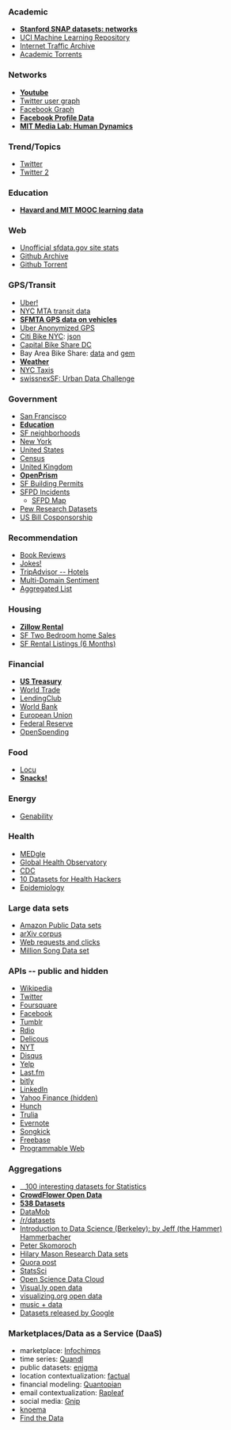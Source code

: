 ### Academic
* __[Stanford SNAP datasets: networks](https://snap.stanford.edu/data/index.html)__
* [UCI Machine Learning Repository](http://archive.ics.uci.edu/ml/)
* [Internet Traffic Archive](http://ita.ee.lbl.gov/html/traces.html)
* [Academic Torrents](http://academictorrents.com/)

### Networks
* __[Youtube](http://netsg.cs.sfu.ca/youtubedata/)__
* [Twitter user graph](http://an.kaist.ac.kr/traces/WWW2010.html)
* [Facebook Graph](http://konect.uni-koblenz.de/networks/facebook-sg)
* __[Facebook Profile Data](http://mypersonality.org/wiki/doku.php?id=download_databases)__
* __[MIT Media Lab: Human Dynamics](http://realitycommons.media.mit.edu/index.html)__

### Trend/Topics

* [Twitter](http://nlp.uned.es/~damiano/datasets/TT-classification.html)
* [Twitter 2](http://www.socialsensor.eu/results/datasets/72-twitter-tdt-dataset)

### Education
* __[Havard and MIT MOOC learning data](http://newsoffice.mit.edu/2014/mit-and-harvard-release-de-identified-learning-data-open-online-courses)__

### Web
* [Unofficial sfdata.gov site stats](https://data.sfgov.org/api/site_metrics.json?start=1357084800000&end=1388620799999&method=series&slice=DAILY&_=1403631081306)
* [Github Archive](http://www.githubarchive.org/)
* [Github Torrent](http://ghtorrent.org/)

### GPS/Transit
* [Uber!](https://github.com/fivethirtyeight/uber-tlc-foil-response)
* [NYC MTA transit data](http://www.mta.info/developers/download.html)
* __[SFMTA GPS data on vehicles](https://data.sfgov.org/Transportation/Raw-AVL-GPS-data/5fk7-ivit)__
* [Uber Anonymized GPS](http://www.infochimps.com/datasets/uber-anonymized-gps-logs)
* [Citi Bike NYC](http://citibikenyc.com/system-data): [json](http://appservices.citibikenyc.com/data2/stations.php)
* [Capital Bike Share DC](http://capitalbikeshare.com/system-data)
* Bay Area Bike Share: [data](http://bayareabikeshare.com/stations/json) and [gem](http://blog.zackshapiro.com/bikeshare-a-ruby-gem-for-interacting-with-bay-area-bike-share)
* __[Weather](http://www.wunderground.com/history/airport/KSFO/2014/1/6/DailyHistory.html)__
* [NYC Taxis](http://www.andresmh.com/nyctaxitrips/)
* [swissnexSF: Urban Data Challenge](https://github.com/swissnexSF/Urban-Data-Challenge)

### Government
* [San Francisco](https://data.sfgov.org/)
* __[Education](https://www.edsurge.com/n/2014-01-21-education-datapalooza)__
* [SF neighborhoods](https://data.sfgov.org/Service-Requests-311-/Neighborhoods/ejmn-jyk6)
* [New York](https://nycopendata.socrata.com/)
* [United States](http://www.data.gov/)
* [Census](http://www2.census.gov/)
* [United Kingdom](http://data.gov.uk/)
* __[OpenPrism](http://openprism.thomaslevine.com/)__
* [SF Building Permits](http://sfdbi.org/building-permits-filed-and-issued) 
* [SFPD Incidents](http://www.datasf.org/page.php?page=tou&return_url=/datafiles/download.php?file=sfpd_incidents)
    * [SFPD Map](http://sf-police.org/index.aspx?page=868)
* [Pew Research Datasets](http://www.pewresearch.org/data/download-datasets/) 
* [US Bill Cosponsorship](http://jhfowler.ucsd.edu/cosponsorship.htm)

### Recommendation

* [Book Reviews](http://www2.informatik.uni-freiburg.de/~cziegler/BX/)
* [Jokes!](http://eigentaste.berkeley.edu/dataset/)
* [TripAdvisor -- Hotels](http://times.cs.uiuc.edu/~wang296/Data/)
* [Multi-Domain Sentiment](http://www.cs.jhu.edu/~mdredze/datasets/sentiment/index2.html)
* [Aggregated List](https://gist.github.com/entaroadun/1653794)

### Housing
* __[Zillow Rental](http://www.zillow.com/research/data/)__
* [SF Two Bedroom home Sales](https://data.sfgov.org/Public-Health/Two-Bedroom-Home-Sales-from-2012-in-San-Francisco-/bw6b-qwhv) 
* [SF Rental Listings (6 Months)](https://data.sfgov.org/Public-Health/San-Francisco-Rental-Listings-06-2012-12-2012/c2ie-3fuy)

### Financial
* __[US Treasury](http://treasury.io/)__
* [World Trade](http://atlas.media.mit.edu/about/api/data/)
* [LendingClub](https://www.lendingclub.com/info/download-data.action)
* [World Bank](http://data.worldbank.org/)
* [European Union](http://publicdata.eu/)
* [Federal Reserve](http://research.stlouisfed.org/fred2/)
* [OpenSpending](https://openspending.org/)

### Food
* [Locu](https://locu.com/)
* __[Snacks!](http://www.snackdata.com/)__

### Energy
* [Genability](genability.com/toolbox/)

### Health
* [MEDgle](http://medgle.com/)
* [Global Health Observatory](http://apps.who.int/gho/data/view.main)
* [CDC](https://data.cdc.gov/)
* [10 Datasets for Health Hackers](http://rockhealth.com/2014/05/top-10-datasets-health-hackers/)
* [Epidemiology](http://www.ohsu.edu/xd/education/schools/school-of-medicine/departments/clinical-departments/public-health/education-programs/student-resources/public-datasets.cfm)

### Large data sets
* [Amazon Public Data sets](http://aws.amazon.com/publicdatasets/)
* [arXiv corpus](http://arxiv.org/help/bulk_data_s3#src)
* [Web requests and clicks](http://cnets.indiana.edu/groups/nan/webtraffic/click-dataset)
* [Million Song Data set](http://labrosa.ee.columbia.edu/millionsong/)

### APIs -- public and hidden
* [Wikipedia](http://meta.wikimedia.org/wiki/Wikidata)
* [Twitter](https://dev.twitter.com/)
* [Foursquare](https://developer.foursquare.com/)
* [Facebook](https://developers.facebook.com/docs/reference/apis/)
* [Tumblr](http://www.tumblr.com/docs/en/api/v2)
* [Rdio](http://developer.rdio.com/)
* [Delicous](https://delicious.com/developers)
* [NYT](http://developer.nytimes.com/docs)
* [Disqus](http://disqus.com/api/docs/)
* [Yelp](http://www.yelp.com/developers/documentation)
* [Last.fm](http://www.last.fm/api)
* [bitly](http://dev.bitly.com/)
* [LinkedIn](https://developer.linkedin.com/apis)
* [Yahoo Finance (hidden)](http://greenido.wordpress.com/2009/12/22/yahoo-finance-hidden-api/)
* [Hunch](http://hunch.com/developers/v1/)
* [Trulia](http://developer.trulia.com/)
* [Evernote](http://dev.evernote.com/documentation/cloud/)
* [Songkick](http://www.songkick.com/developer/)
* [Freebase](http://www.freebase.com/)
* [Programmable Web](http://www.programmableweb.com/)

### Aggregations
* __[100 interesting datasets for Statistics](http://rs.io/2014/05/29/list-of-data-sets.html)
* __[CrowdFlower Open Data](https://crowdflower.com/open-data-library)__
* __[538 Datasets](https://github.com/fivethirtyeight/data)__
* [DataMob](http://datamob.org/datasets/tag/machine-learning)
* [/r/datasets](http://www.reddit.com/r/datasets)
* [Introduction to Data Science (Berkeley): by Jeff (the Hammer) Hammerbacher](http://www.quora.com/Jeff-Hammerbacher/Introduction-to-Data-Science-Data-Sets)
* [Peter Skomoroch](http://www.datawrangling.com/some-datasets-available-on-the-web)
* [Hilary Mason Research Data sets](https://bitly.com/bundles/hmason/1)
* [Quora post](http://www.quora.com/Data/Where-can-I-find-large-datasets-open-to-the-public)
* [StatsSci](http://www.statsci.org/datasets.html)
* [Open Science Data Cloud](https://www.opensciencedatacloud.org/publicdata/)
* [Visual.ly open data](http://blog.visual.ly/data-sources/)
* [visualizing.org open data](http://www.visualizing.org/data/browse)
* [music + data](http://musicdatascience.com/)
* [Datasets released by Google](http://svonava.com/post/62186512058/datasets-released-by-google)

### Marketplaces/Data as a Service (DaaS)
* marketplace: [Infochimps](http://www.infochimps.com/datasets)
* time series: [Quandl](http://www.quandl.com/)
* public datasets: [enigma](http://enigma.io/)
* location contextualization: [factual](http://www.factual.com/)
* financial modeling: [Quantopian](https://www.quantopian.com/)
* email contextualization: [Rapleaf](http://www.rapleaf.com/why-rapleaf/)
* social media: [Gnip](http://gnip.com/)
* [knoema](http://knoema.com/)
* [Find the Data](http://www.findthedata.org/)
